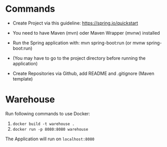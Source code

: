 # Commands
- Create Project via this guideline: https://spring.io/quickstart
- You need to have Maven (mvn) oder Maven Wrapper (mvnw) installed
- Run the Spring application with: mvn spring-boot:run (or mvnw spring-boot:run)
- (You may have to go to the project directory before running the application)


- Create Repositories via Github, add README and .gitignore (Maven template)

# Warehouse

Run following commands to use Docker:
1. `docker build -t warehouse .`
2. `docker run -p 8080:8080 warehouse`

The Application will run on `localhost:8080`

